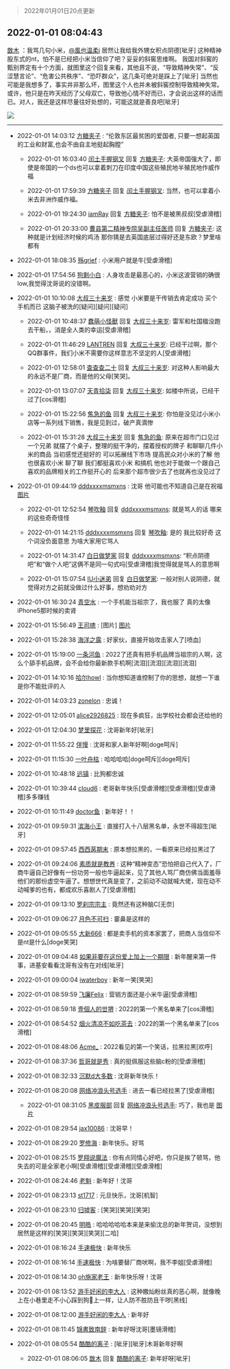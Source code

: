 > 2022年01月01日20点更新
<link rel="stylesheet" href="https://cdn.jsdelivr.net/gh/taotie6/sampleJSON@main/css/photo_show.css">
<meta name="referrer" content="no-referrer" />


 ## 2022-01-01 08:04:43 

 [㪚木](https://www.coolapk.com/feed/32514055?shareKey=OGIyNzMwYjY0ZjY1NjFjZmI0NTE~) ：我骂几句小米，<a class="feed-link-uname" href="/u/風也温柔i">@風也温柔i</a> 居然让我给我外甥女积点阴德[呲牙]
这种精神股东式的nt，怕不是已经把小米当信仰了吧？妥妥的斜窖思维啊。
我国对斜窖的甄别界定有十个方面，就图里这个回复来看，其他且不说，“导致精神失常”、“反涩慧言论”、“危害公共秩序”、“恐吓群众”<!--break-->，这几条可绝对是踩上了[呲牙]
当然也可能是我想多了，事实并非那么坏，图里这个人也并未被斜窖控制导致精神失常。或许，他只是在昨天经历了父母双亡，导致他心情不好而已，才会说出这样的话而已。对人，我还是这样尽量往好处想的，可能这就是善良吧[呲牙] 

<div class="album">
<img class="img-item" src="http://image.coolapk.com/feed/2022/0101/08/1081091_8e7b27b3_5257_4889_729@1080x1527.png" />
</div>

 ------- 

- 2022-01-01 14:03:12 [方糖夹子](uid=3319968) : “伦敦东区最贫困的爱国者, 只要一想起英国的工业和财富,也会不由自主地挺起胸膛” 

    - 2022-01-01 16:03:40 [闰土手握钢叉](uid=3177928) 回复 [方糖夹子](uid=3319968): 大英帝国强大了，即使是帝国的一个ds也可以拿着刺刀在印度中国这些殖民地半殖民地作威作福 

    - 2022-01-01 17:59:39 [方糖夹子](uid=3319968) 回复 [闰土手握钢叉](uid=3177928): 当然，也可以拿着小米去非洲作威作福。 

    - 2022-01-01 19:24:30 [iamRay](uid=895867) 回复 [方糖夹子](uid=3319968): 怕不是被黑叔叔[受虐滑稽] 

    - 2022-01-01 20:33:00 [曹县第二精神专院吴副主任医师](uid=9847309) 回复 [方糖夹子](uid=3319968): 这种就是计划经济时候的鸡汤     那你猜是去英国底层过得好还是东欧？梦里啥都有 

- 2022-01-01 18:08:35 [殇grief](uid=4392516) : 小米用户就是牛[受虐滑稽] 

- 2022-01-01 17:54:56 [狗剩小白](uid=1631962) : 人身攻击是最恶心的，小米这波营销的确很low,我觉得沈哥说的没错啊。 

- 2022-01-01 10:10:08 [大叔三十来岁](uid=5360167) : 感觉 小米要是干传销去肯定成功 买个手机而已  这脑子被洗的[疑问][疑问][疑问] 

    - 2022-01-01 10:48:37 [蠢萌小怪獸](uid=2786281) 回复 [大叔三十来岁](uid=5360167): 雷军和杜国楹没跑去干船，，消是全人类的幸运[受虐滑稽] 

    - 2022-01-01 11:46:29 [LANTREN](uid=2194571) 回复 [大叔三十来岁](uid=5360167): 已经干过啊，那个QQ群事件，我们小米不需要你这样意志不坚定的人[受虐滑稽] 

    - 2022-01-01 12:58:01 [查查查二十](uid=3321309) 回复 [大叔三十来岁](uid=5360167): 对这种人影响最大的永远不是厂商，而是他的父母[笑哭]。 

    - 2022-01-01 13:07:07 [天青拾柒](uid=2874164) 回复 [大叔三十来岁](uid=5360167): 如楼中所说，已经干过了[cos滑稽] 

    - 2022-01-01 15:22:56 [焦急的鱼](uid=1066955) 回复 [大叔三十来岁](uid=5360167): 你怕是没见过小米小店等一系列线下销售，我是见到过，破产真滴惨 

    - 2022-01-01 15:31:28 [大叔三十来岁](uid=5360167) 回复 [焦急的鱼](uid=1066955): 原来在超市门口见过一个兄弟  就摆了个桌子，整理的挺干净的<!--break-->，摆着授权的牌子 和聊聊几件小米的商品  当初感觉还挺好的 可以拓展线下市场 提高民众对小米的了解 他也很喜欢小米  聊了聊  我们都挺喜欢小米 和搞机  他也对于能做一个跟自己喜欢的品牌相关的工作挺开心的  后来那个超市很少去了也就再也没见过了 

- 2022-01-01 09:44:19 [dddxxxxmsmxns](uid=4124347) : 沈哥 他可能也不知道自己是在祝福 [图片](http://image.coolapk.com/feed/2022/0101/09/4124347_1459_293_769@1080x1440.png)

    - 2022-01-01 12:52:54 [琴吹釉](uid=1538914) 回复 [dddxxxxmsmxns](uid=4124347): 就是骂人的话 哪来的这些奇奇怪怪 

    - 2022-01-01 14:21:15 [dddxxxxmsmxns](uid=4124347) 回复 [琴吹釉](uid=1538914): 是的 我比较好奇 这个词没负面意思 为啥大家用它骂人 

    - 2022-01-01 14:31:47 [白日做梦家](uid=2256558) 回复 [dddxxxxmsmxns](uid=4124347): “积点阴德吧”和“做个人吧”这俩不是同一句式吗[受虐滑稽]我觉得就是骂人的意思啊 

    - 2022-01-01 15:07:54 [IU小迷弟](uid=2571083) 回复 [白日做梦家](uid=2256558): 一般对别人说阴德，就觉得对方之前就没做过什么好事，想劝劝对方 

- 2022-01-01 16:30:24 [青空水](uid=2178733) : 一个手机能当祖宗了，我也服了
真的太像iPhone5那时候的卖肾 

- 2022-01-01 15:56:49 [王司璁](uid=1898819) : [图片] [图片](http://image.coolapk.com/feed/2022/0101/15/1898819_3808_6357_759@828x968.jpg)

- 2022-01-01 15:28:38 [海洋之露](uid=1111949) : 好家伙，直接开始攻击家人了[喷血] 

- 2022-01-01 15:19:00 [一条河鱼](uid=1797408) : 2022了还真有把手机品牌当祖宗的人啊，这么个舔手机品牌，会不会给你最新款手机啊[流泪][流泪][流泪][流泪] 

- 2022-01-01 14:10:16 [哈尔howl](uid=1351687) : 当你想知道谁控制了你的思想，就想一下谁是你不能批评的人 

- 2022-01-01 14:03:23 [zonelon](uid=8129407) : 忠诚！ 

- 2022-01-01 12:05:01 [alice2926825](uid=1064232) : 现在多疯狂，出学校社会都会还给他的 

- 2022-01-01 12:04:30 [梦里探花](uid=836750) : 沈哥新年好[呲牙] 

- 2022-01-01 11:55:22 [佯慢](uid=888105) : 沈哥和家人新年好啊[doge呵斥] 

- 2022-01-01 11:15:30 [一叶舟枯](uid=1640065) : 哈哈哈哈[doge呵斥][doge呵斥] 

- 2022-01-01 10:48:18 [远镇](uid=1471248) : 比狗都忠诚 

- 2022-01-01 10:39:44 [cloud6](uid=852635) : 老哥新年快乐[受虐滑稽][受虐滑稽][受虐滑稽]多多赚钱 

- 2022-01-01 10:11:49 [doctor鱼](uid=1383402) : 新年好！！ 

- 2022-01-01 09:59:31 [滨海小王](uid=4859727) : 直接打入十八层黑名单，永世不得超生[呲牙] 

- 2022-01-01 09:57:45 [西西莴期末](uid=2958256) : 原本想拉黑的，一看原来已经拉黑过了 

- 2022-01-01 09:24:06 [素质就是教养](uid=2192928) : 这种“精神变态”恐怕把自己代入了，厂商牛逼自己好像有一份功劳一般也牛逼起来，见了其他人骂厂商仿佛当面羞辱他们的那份虚空牛逼了。想想世代真是变了，之前动不动就喊大佬，现在动不动喊爹的也有，都成欢乐喜剧人了[受虐滑稽] 

- 2022-01-01 09:13:10 [罗刹宗宗主](uid=1080167) : 竟然还有这种脑C[无奈] 

- 2022-01-01 09:06:27 [月色不可扫](uid=3639201) : 霎鼻是这样的 

- 2022-01-01 09:05:55 [大新666](uid=2509415) : 都是卖手机的资本家罢了，把商人当信仰不是nt是什么[doge笑哭] 

- 2022-01-01 09:04:48 [如果非要在这份爱上加上一个期限](uid=2531892) : 新年醒来第一件事，进基安看看沈哥有没有在对线[呲牙] 

- 2022-01-01 09:00:04 [iwaterboy](uid=890996) : 新年一笑[笑哭] 

- 2022-01-01 08:59:59 [飞廉Felix](uid=900024) : 营销方面还是小米牛逼[受虐滑稽] 

- 2022-01-01 08:59:18 [壹個人的丗堺](uid=1461483) : 2022的第一个黑名单来了[cos滑稽] 

- 2022-01-01 08:54:52 [烟火清凉不如吃茶去](uid=4279524) : 2022的第一个黑名单来了[cos滑稽] 

- 2022-01-01 08:48:06 [Acme_](uid=783224) : 2022看见的第一个笑话，拉黑拉黑[欢呼] 

- 2022-01-01 08:37:36 [哲哥就是秀](uid=2561062) : 真的挺佩服这些脑c粉的[受虐滑稽] 

- 2022-01-01 08:32:33 [沉默d大多数](uid=3441191) : 沈哥新年快乐！ 

- 2022-01-01 08:20:08 [网络冲浪头号选手](uid=1864467) : 进去一看已经拉黑了[受虐滑稽] 

    - 2022-01-01 08:31:05 [黑皮服部](uid=2096116) 回复 [网络冲浪头号选手](uid=1864467): 巧了，我也是 [图片](http://image.coolapk.com/feed/2022/0101/08/2096116_8616f67c_7064_1565_323@1440x3168.jpeg)

- 2022-01-01 08:29:54 [jax10086](uid=797822) : 沈哥早！ 

- 2022-01-01 08:29:20 [罗修海](uid=3774701) : 新年快乐。好骂 

- 2022-01-01 08:25:15 [罗翔说魔法](uid=2307872) : 你有点同情心好吧，你只是挨了顿骂，他失去的可是全家老小啊[受虐滑稽][受虐滑稽][受虐滑稽] 

- 2022-01-01 08:24:46 [老魁](uid=1703096) : 新年好！沈哥 

- 2022-01-01 08:23:13 [st1717](uid=1303467) : 元旦快乐，沈哥[机智] 

- 2022-01-01 08:23:10 [归墟客](uid=3287587) : [笑哭][笑哭][笑哭] 

- 2022-01-01 08:20:45 [明皓](uid=1682514) : 哈哈哈哈哈本来是来偷沈总的新年贺词，没想到居然是这样的[笑哭][笑哭][笑哭][二哈] 

- 2022-01-01 08:16:24 [手速极快](uid=2222069) : 新年快乐 

- 2022-01-01 08:16:14 [手速极快](uid=2222069) : 为啥要替厂商吠啊，我不李姐[受虐滑稽] 

- 2022-01-01 08:14:30 [oh施家老王](uid=1796584) : 新年快乐呀！沈哥 

- 2022-01-01 08:13:52 [游手好闲的李大人](uid=1704844) : 这种嫐灿粉丝真的恶心啊，就像晚上在小巷里走不小心踩到狗💩上一样，让人防不胜防且干哕[黑线] 

- 2022-01-01 08:12:00 [游手好闲的李大人](uid=1704844) : 新年好 

- 2022-01-01 08:11:45 [锦書致南辞](uid=2423380) : 新年好呀沈哥[墨镜滑稽] 

- 2022-01-01 08:05:54 [酷酷的离子](uid=3425470) : [呲牙][呲牙]木哥新年好啊 

    - 2022-01-01 08:06:05 [㪚木](uid=1081091) 回复 [酷酷的离子](uid=3425470): 新年好呀[呲牙] 

